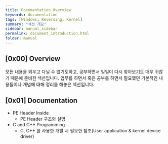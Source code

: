 ```yaml
---
title: Documentation Overview
keywords: documentation
tags: [Windows, Reversing, Kernel]
summary: "섹션 개요"
sidebar: manual_sidebar
permalink: document_introduction.html
folder: manual
---
```


## [0x00] Overview

모든 내용을 외우고 다닐 수 없기도하고, 공부하면서 일일이 다시 찾아보기도 매우 귀찮기 때문에 준비한 섹션입니다. 업무를 하면서 혹은 공부를 하면서 필요했던 기본적인 내용들이나 개념에 대해 정리를 해놓은 섹션입니다.

## [0x01] Documentation

- PE Header Inside
  - PE Header 구조와 설명
- C and C++ Programming
  - C, C++ 를 사용한 개발 시 필요한 참조(User application & kernel device driver)

